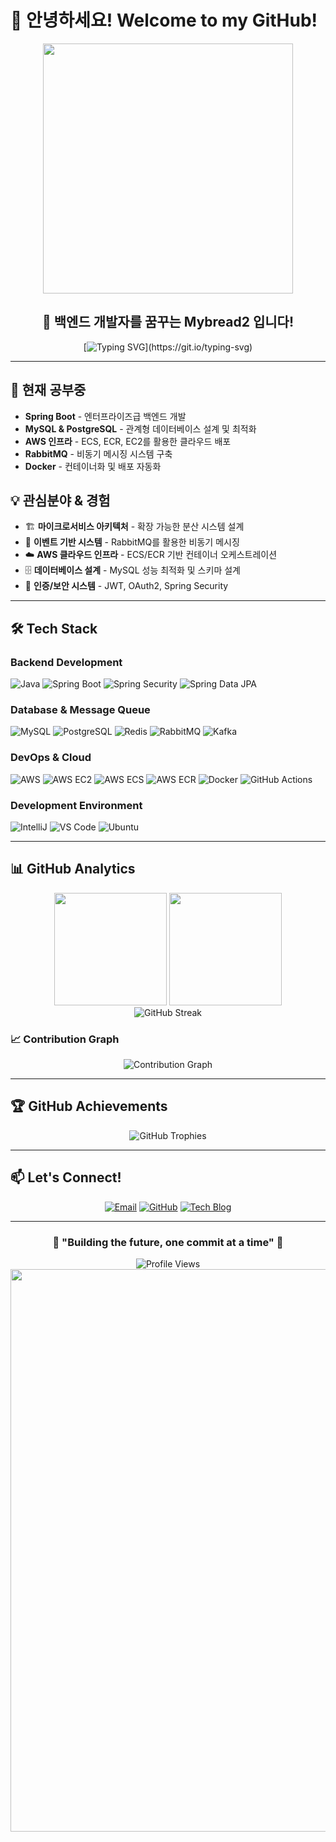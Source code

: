 # 👋 안녕하세요! Welcome to my GitHub! 

<div align="center">
  <img src="https://user-images.githubusercontent.com/74038190/225813708-98b745f2-7d22-48cf-9150-083f1b00d6c9.gif" width="400">
</div>

<div align="center">
  
## 🚀 백엔드 개발자를 꿈꾸는 **Mybread2** 입니다!

[![Typing SVG](https://readme-typing-svg.herokuapp.com?font=Fira+Code&pause=1000&color=36BCF7&center=true&vCenter=true&width=600&lines=Backend+Developer+%7C+Spring+Boot+Enthusiast;Building+Scalable+Microservices;Event-Driven+Architecture+Explorer;Always+Learning+New+Technologies!)](https://git.io/typing-svg)

</div>

---

## 🌱 **현재 공부중**
- **Spring Boot** - 엔터프라이즈급 백엔드 개발
- **MySQL & PostgreSQL** - 관계형 데이터베이스 설계 및 최적화
- **AWS 인프라** - ECS, ECR, EC2를 활용한 클라우드 배포
- **RabbitMQ** - 비동기 메시징 시스템 구축
- **Docker** - 컨테이너화 및 배포 자동화

## 💡 **관심분야 & 경험**
- 🏗️ **마이크로서비스 아키텍처** - 확장 가능한 분산 시스템 설계
- 🔄 **이벤트 기반 시스템** - RabbitMQ를 활용한 비동기 메시징
- ☁️ **AWS 클라우드 인프라** - ECS/ECR 기반 컨테이너 오케스트레이션
- 🗄️ **데이터베이스 설계** - MySQL 성능 최적화 및 스키마 설계
- 🔐 **인증/보안 시스템** - JWT, OAuth2, Spring Security

---

## 🛠️ **Tech Stack**

### **Backend Development**
<p align="left">
  <img src="https://img.shields.io/badge/Java-ED8B00?style=for-the-badge&logo=openjdk&logoColor=white" alt="Java">
  <img src="https://img.shields.io/badge/Spring%20Boot-6DB33F?style=for-the-badge&logo=springboot&logoColor=white" alt="Spring Boot">
  <img src="https://img.shields.io/badge/Spring%20Security-6DB33F?style=for-the-badge&logo=springsecurity&logoColor=white" alt="Spring Security">
  <img src="https://img.shields.io/badge/Spring%20Data%20JPA-6DB33F?style=for-the-badge&logo=spring&logoColor=white" alt="Spring Data JPA">
</p>

### **Database & Message Queue**
<p align="left">
  <img src="https://img.shields.io/badge/MySQL-4479A1?style=for-the-badge&logo=mysql&logoColor=white" alt="MySQL">
  <img src="https://img.shields.io/badge/PostgreSQL-316192?style=for-the-badge&logo=postgresql&logoColor=white" alt="PostgreSQL">
  <img src="https://img.shields.io/badge/Redis-DC382D?style=for-the-badge&logo=redis&logoColor=white" alt="Redis">
  <img src="https://img.shields.io/badge/RabbitMQ-FF6600?style=for-the-badge&logo=rabbitmq&logoColor=white" alt="RabbitMQ">
  <img src="https://img.shields.io/badge/Apache%20Kafka-231F20?style=for-the-badge&logo=apachekafka&logoColor=white" alt="Kafka">
</p>

### **DevOps & Cloud**
<p align="left">
  <img src="https://img.shields.io/badge/AWS-232F3E?style=for-the-badge&logo=amazonaws&logoColor=white" alt="AWS">
  <img src="https://img.shields.io/badge/AWS%20EC2-FF9900?style=for-the-badge&logo=amazonec2&logoColor=white" alt="AWS EC2">
  <img src="https://img.shields.io/badge/AWS%20ECS-FF9900?style=for-the-badge&logo=amazonecs&logoColor=white" alt="AWS ECS">
  <img src="https://img.shields.io/badge/AWS%20ECR-FF9900?style=for-the-badge&logo=amazonecr&logoColor=white" alt="AWS ECR">
  <img src="https://img.shields.io/badge/Docker-2496ED?style=for-the-badge&logo=docker&logoColor=white" alt="Docker">
  <img src="https://img.shields.io/badge/GitHub%20Actions-2088FF?style=for-the-badge&logo=githubactions&logoColor=white" alt="GitHub Actions">
</p>

### **Development Environment**
<p align="left">
  <img src="https://img.shields.io/badge/IntelliJ%20IDEA-000000?style=for-the-badge&logo=intellijidea&logoColor=white" alt="IntelliJ">
  <img src="https://img.shields.io/badge/VS%20Code-007ACC?style=for-the-badge&logo=visualstudiocode&logoColor=white" alt="VS Code">
  <img src="https://img.shields.io/badge/Ubuntu-E95420?style=for-the-badge&logo=ubuntu&logoColor=white" alt="Ubuntu">
</p>

---

## 📊 **GitHub Analytics**

<div align="center">
  <img height="180em" src="https://github-readme-stats.vercel.app/api?username=Mybread2&show_icons=true&theme=tokyonight&include_all_commits=true&count_private=true"/>
  <img height="180em" src="https://github-readme-stats.vercel.app/api/top-langs/?username=Mybread2&layout=compact&langs_count=8&theme=tokyonight"/>
</div>

<div align="center">
  <img src="https://github-readme-streak-stats.herokuapp.com/?user=Mybread2&theme=tokyonight" alt="GitHub Streak">
</div>

### **📈 Contribution Graph**
<div align="center">
  <img src="https://github-readme-activity-graph.vercel.app/graph?username=Mybread2&theme=tokyo-night&hide_border=true" alt="Contribution Graph">
</div>

---

## 🏆 **GitHub Achievements**

<div align="center">
  <img src="https://github-profile-trophy.vercel.app/?username=Mybread2&theme=tokyonight&no-frame=true&row=1&column=7" alt="GitHub Trophies">
</div>

---

## 📫 **Let's Connect!**

<div align="center">
  
[![Email](https://img.shields.io/badge/Email-EA4335?style=for-the-badge&logo=gmail&logoColor=white)](mailto:ckwnsgh4@naver.com)
[![GitHub](https://img.shields.io/badge/GitHub-181717?style=for-the-badge&logo=github&logoColor=white)](https://github.com/Mybread2)
[![Tech Blog](https://img.shields.io/badge/Tech%20Blog-FF5722?style=for-the-badge&logo=tistory&logoColor=white)](https://juno0112.tistory.com/category)

</div>

---

<div align="center">
  
### 🌟 **"Building the future, one commit at a time"** 🌟

<img src="https://komarev.com/ghpvc/?username=Mybread2&style=for-the-badge&color=brightgreen" alt="Profile Views">

</div>

<div align="center">
  <img src="https://user-images.githubusercontent.com/74038190/212284100-561aa473-3905-4a80-b561-0d28506553ee.gif" width="900">
</div>
